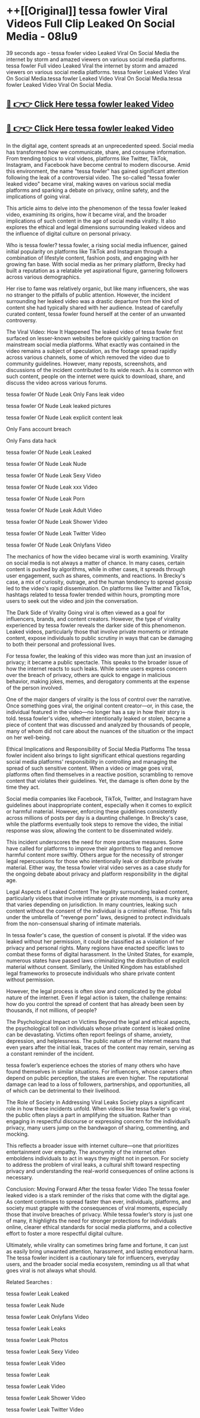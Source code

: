 # ++[[Original]] tessa fowler Viral Videos Full Clip Leaked On Social Media - 08lu9<br>

39 seconds ago - tessa fowler video Leaked Viral On Social Media the internet by storm and amazed viewers on various social media platforms.
tessa fowler Full video Leaked Viral the internet by storm and amazed viewers on various social media platforms. tessa fowler Leaked Video Viral On Social Media.tessa fowler Leaked Video Viral On Social Media.tessa fowler Leaked Video Viral On Social Media.<br>


## [🔴 👉👉 Click Here tessa fowler leaked Video ](https://onlyclips.site?title=tessa_fowler&ref=git)

## [🔴 👉👉 Click Here tessa fowler leaked Video ](https://onlyclips.site?title=tessa_fowler&ref=git)

In the digital age, content spreads at an unprecedented speed. Social media has transformed how we communicate, share, and consume information. From trending topics to viral videos, platforms like Twitter, TikTok, Instagram, and Facebook have become central to modern discourse. Amid this environment, the name "tessa fowler" has gained significant attention following the leak of a controversial video. The so-called "tessa fowler leaked video" became viral, making waves on various social media platforms and sparking a debate on privacy, online safety, and the implications of going viral.

This article aims to delve into the phenomenon of the tessa fowler leaked video, examining its origins, how it became viral, and the broader implications of such content in the age of social media virality. It also explores the ethical and legal dimensions surrounding leaked videos and the influence of digital culture on personal privacy.

Who is tessa fowler?
tessa fowler, a rising social media influencer, gained initial popularity on platforms like TikTok and Instagram through a combination of lifestyle content, fashion posts, and engaging with her growing fan base. With social media as her primary platform, Brecky had built a reputation as a relatable yet aspirational figure, garnering followers across various demographics.

Her rise to fame was relatively organic, but like many influencers, she was no stranger to the pitfalls of public attention. However, the incident surrounding her leaked video was a drastic departure from the kind of content she had typically shared with her audience. Instead of carefully curated content, tessa fowler found herself at the center of an unwanted controversy.

The Viral Video: How It Happened
The leaked video of tessa fowler first surfaced on lesser-known websites before quickly gaining traction on mainstream social media platforms. What exactly was contained in the video remains a subject of speculation, as the footage spread rapidly across various channels, some of which removed the video due to community guidelines. However, many reposts, screenshots, and discussions of the incident contributed to its wide reach. As is common with such content, people on the internet were quick to download, share, and discuss the video across various forums.

tessa fowler Of Nude Leak Only Fans leak video

tessa fowler Of Nude Leak leaked pictures

tessa fowler Of Nude Leak explicit content leak

Only Fans account breach

Only Fans data hack

tessa fowler Of Nude Leak Leaked

tessa fowler Of Nude Leak Nude

tessa fowler Of Nude Leak Sexy Video

tessa fowler Of Nude Leak xxx Video

tessa fowler Of Nude Leak Porn

tessa fowler Of Nude Leak Adult Video

tessa fowler Of Nude Leak Shower Video

tessa fowler Of Nude Leak Twitter Video

tessa fowler Of Nude Leak Onlyfans Video

The mechanics of how the video became viral is worth examining. Virality on social media is not always a matter of chance. In many cases, certain content is pushed by algorithms, while in other cases, it spreads through user engagement, such as shares, comments, and reactions. In Brecky's case, a mix of curiosity, outrage, and the human tendency to spread gossip led to the video's rapid dissemination. On platforms like Twitter and TikTok, hashtags related to tessa fowler trended within hours, prompting more users to seek out the video and join the conversation.

The Dark Side of Virality
Going viral is often viewed as a goal for influencers, brands, and content creators. However, the type of virality experienced by tessa fowler reveals the darker side of this phenomenon. Leaked videos, particularly those that involve private moments or intimate content, expose individuals to public scrutiny in ways that can be damaging to both their personal and professional lives.

For tessa fowler, the leaking of this video was more than just an invasion of privacy; it became a public spectacle. This speaks to the broader issue of how the internet reacts to such leaks. While some users express concern over the breach of privacy, others are quick to engage in malicious behavior, making jokes, memes, and derogatory comments at the expense of the person involved.

One of the major dangers of virality is the loss of control over the narrative. Once something goes viral, the original content creator—or, in this case, the individual featured in the video—no longer has a say in how their story is told. tessa fowler's video, whether intentionally leaked or stolen, became a piece of content that was discussed and analyzed by thousands of people, many of whom did not care about the nuances of the situation or the impact on her well-being.

Ethical Implications and Responsibility of Social Media Platforms
The tessa fowler incident also brings to light significant ethical questions regarding social media platforms' responsibility in controlling and managing the spread of such sensitive content. When a video or image goes viral, platforms often find themselves in a reactive position, scrambling to remove content that violates their guidelines. Yet, the damage is often done by the time they act.

Social media companies like Facebook, TikTok, Twitter, and Instagram have guidelines about inappropriate content, especially when it comes to explicit or harmful material. However, enforcing these guidelines consistently across millions of posts per day is a daunting challenge. In Brecky's case, while the platforms eventually took steps to remove the video, the initial response was slow, allowing the content to be disseminated widely.

This incident underscores the need for more proactive measures. Some have called for platforms to improve their algorithms to flag and remove harmful content more swiftly. Others argue for the necessity of stronger legal repercussions for those who intentionally leak or distribute private material. Either way, the tessa fowler viral video serves as a case study for the ongoing debate about privacy and platform responsibility in the digital age.

Legal Aspects of Leaked Content
The legality surrounding leaked content, particularly videos that involve intimate or private moments, is a murky area that varies depending on jurisdiction. In many countries, leaking such content without the consent of the individual is a criminal offense. This falls under the umbrella of "revenge porn" laws, designed to protect individuals from the non-consensual sharing of intimate materials.

In tessa fowler's case, the question of consent is pivotal. If the video was leaked without her permission, it could be classified as a violation of her privacy and personal rights. Many regions have enacted specific laws to combat these forms of digital harassment. In the United States, for example, numerous states have passed laws criminalizing the distribution of explicit material without consent. Similarly, the United Kingdom has established legal frameworks to prosecute individuals who share private content without permission.

However, the legal process is often slow and complicated by the global nature of the internet. Even if legal action is taken, the challenge remains: how do you control the spread of content that has already been seen by thousands, if not millions, of people?

The Psychological Impact on Victims
Beyond the legal and ethical aspects, the psychological toll on individuals whose private content is leaked online can be devastating. Victims often report feelings of shame, anxiety, depression, and helplessness. The public nature of the internet means that even years after the initial leak, traces of the content may remain, serving as a constant reminder of the incident.

tessa fowler’s experience echoes the stories of many others who have found themselves in similar situations. For influencers, whose careers often depend on public perception, the stakes are even higher. The reputational damage can lead to a loss of followers, partnerships, and opportunities, all of which can be detrimental to their livelihood.

The Role of Society in Addressing Viral Leaks
Society plays a significant role in how these incidents unfold. When videos like tessa fowler's go viral, the public often plays a part in amplifying the situation. Rather than engaging in respectful discourse or expressing concern for the individual’s privacy, many users jump on the bandwagon of sharing, commenting, and mocking.

This reflects a broader issue with internet culture—one that prioritizes entertainment over empathy. The anonymity of the internet often emboldens individuals to act in ways they might not in person. For society to address the problem of viral leaks, a cultural shift toward respecting privacy and understanding the real-world consequences of online actions is necessary.

Conclusion: Moving Forward After the tessa fowler Video
The tessa fowler leaked video is a stark reminder of the risks that come with the digital age. As content continues to spread faster than ever, individuals, platforms, and society must grapple with the consequences of viral moments, especially those that involve breaches of privacy. While tessa fowler’s story is just one of many, it highlights the need for stronger protections for individuals online, clearer ethical standards for social media platforms, and a collective effort to foster a more respectful digital culture.

Ultimately, while virality can sometimes bring fame and fortune, it can just as easily bring unwanted attention, harassment, and lasting emotional harm. The tessa fowler incident is a cautionary tale for influencers, everyday users, and the broader social media ecosystem, reminding us all that what goes viral is not always what should.

Related Searches :

tessa fowler Leak Leaked

tessa fowler Leak Nude

tessa fowler Leak Onlyfans Video

tessa fowler Leak Leaks

tessa fowler Leak Photos

tessa fowler Leak Sexy Video

tessa fowler Leak Video

tessa fowler Leak

tessa fowler Leak Video

tessa fowler Leak Shower Video

tessa fowler Leak Twitter Video

